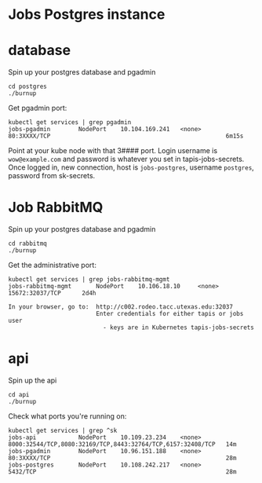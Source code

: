 # Jobs Postgres instance

# database

Spin up your postgres database and pgadmin

    cd postgres
    ./burnup

Get pgadmin port:

    kubectl get services | grep pgadmin
    jobs-pgadmin        NodePort    10.104.169.241   <none>        80:3XXXX/TCP                                                  6m15s

Point at your kube node with that 3#### port. Login username is `wow@example.com` and password is whatever you set in tapis-jobs-secrets. Once logged in, new connection, host is `jobs-postgres`, username `postgres`, password from sk-secrets.

# Job RabbitMQ

Spin up your postgres database and pgadmin

    cd rabbitmq
    ./burnup
    
Get the administrative port:

    kubectl get services | grep jobs-rabbitmq-mgmt
    jobs-rabbitmq-mgmt       NodePort    10.106.18.10     <none>        15672:32037/TCP      2d4h

    In your browser, go to:  http://c002.rodeo.tacc.utexas.edu:32037
                             Enter credentials for either tapis or jobs user
                               - keys are in Kubernetes tapis-jobs-secrets

# api

Spin up the api

    cd api
    ./burnup

Check what ports you're running on:

    kubectl get services | grep ^sk
    jobs-api            NodePort    10.109.23.234    <none>        8000:32544/TCP,8080:32169/TCP,8443:32764/TCP,6157:32408/TCP   14m
    jobs-pgadmin        NodePort    10.96.151.188    <none>        80:3XXXX/TCP                                                  28m
    jobs-postgres       NodePort    10.108.242.217   <none>        5432/TCP                                                      28m





